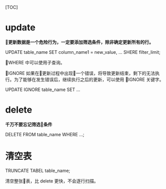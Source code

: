 [TOC]

# update

**更新数据是一个危险行为，一定要添加筛选条件，除非确定更新所有的行。**

UPDATE table_name
SET column_name1 = new_value, ...
SHERE filter_limit;

WHERE 中可以使用子查询。

IGNORE 如果在更新过程中出现一个错误，将导致更新结束，剩下的无法执行。为了能够在发生错误后，继续执行之后的更新，可以使用 IGNORE 关键字。

UPDATE IGNORE table_name
SET ...


# delete

**千万不要忘记筛选条件**

DELETE FROM table_name
WHERE ...;

# 清空表

TRUNCATE TABEL table_name;

清空整张表，比 delete 更快，不会逐行扫描。
